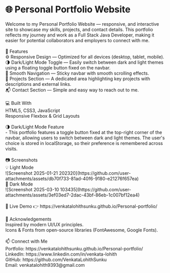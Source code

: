 <h1>🌐 Personal Portfolio Website</h1>
Welcome to my Personal Portfolio Website — responsive, and interactive site to showcase my skills, projects, and contact details. This portfolio reflects my journey and work as a Full Stack Java Developer, making it easier for potential collaborators and employers to connect with me.
<br><br>
🚀 Features<br>
⚙️ Responsive Design — Optimized for all devices (desktop, tablet, mobile).<br>
🌗 Dark/Light Mode Toggle — Easily switch between dark and light themes using a floating toggle button fixed on the navbar.<br>
🧭 Smooth Navigation — Sticky navbar with smooth scrolling effects.<br>
📂 Projects Section — A dedicated area highlighting key projects with descriptions and external links.<br>
📬 Contact Section — Simple and easy way to reach out to me.<br><br>
💻 Built With<br>
HTML5, CSS3, JavaScript<br>
Responsive Flexbox & Grid Layouts<br><br>
🌗 Dark/Light Mode Feature<br>
- This portfolio features a toggle button fixed at the top-right corner of the navbar, allowing users to switch between dark and light themes. The user's choice is stored in localStorage, so their preference is remembered across visits.
<br><br>
📷 Screenshots<br>
💡 Light Mode<br>	
![Screenshot 2025-01-21 202320](https://github.com/user-attachments/assets/db70f733-81ad-40f6-9180-e21276f657ea)
<br>
🌙 Dark Mode<br>
![Screenshot 2025-03-10 103435](https://github.com/user-attachments/assets/3ef03ed7-2dac-43bf-86eb-1c007bf12ea4)
<br><br>
🔗 Live Demo
👉 https://venkatalohithsunku.github.io/Personal-portfolio/
<br><br>
🙌 Acknowledgements<br>
Inspired by modern UI/UX principles.<br>
Icons & Fonts from open-source libraries (FontAwesome, Google Fonts).<br><br>
📫 Connect with Me<br>
Portfolio: https://venkatalohithsunku.github.io/Personal-portfolio/<br>
LinkedIn: https://www.linkedin.com/in/venkata-lohith<br>
GitHub: https://github.com/VenkataLohithSunku<br>
Email: venkatalohith9393@gmail.com


